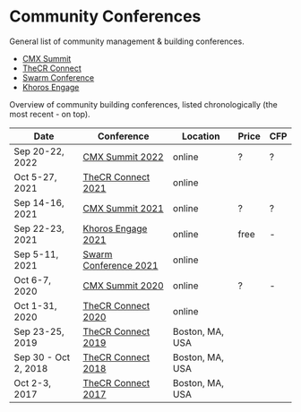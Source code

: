 # Community Conferences

General list of community management & building conferences.

- [CMX Summit](https://cmxhub.com/summit/)
- [TheCR Connect](https://communityroundtable.com/what-we-do/training-and-events/thecr-connect/)
- [Swarm Conference](https://swarmconference.com.au/)
- [Khoros Engage](https://khoros.com/engage)

Overview of community building conferences, listed chronologically (the most recent - on top).

| Date | Conference | Location | Price | CFP |
| --- | --- | --- | --- | --- |
| Sep 20-22, 2022 | [CMX Summit 2022](https://events.cmxhub.com/events/details/cmx-cmx-hq-presents-cmx-summit-2022/) | online | ? | ? |
| Oct 5-27, 2021 | [TheCR Connect 2021](https://communityroundtable.com/what-we-do/training-and-events/thecr-connect/thecr-connect-2021/) | online |  |  |
| Sep 14-16, 2021 | [CMX Summit 2021](https://events.cmxhub.com/events/details/cmx-cmx-hq-presents-cmx-summit-2021/) | online | ? | ? |
| Sep 22-23, 2021 | [Khoros Engage 2021](https://pages.khoros.com/Khoros-Engage-2021.html) | online | free | - |
| Sep 5-11, 2021 | [Swarm Conference 2021](https://swarmconference.com.au/) | online |  |  |
| Oct 6-7, 2020 | [CMX Summit 2020](https://cmxhub.com/summit2020/) | online | ? | - |
| Oct 1-31, 2020 | [TheCR Connect 2020](https://communityroundtable.com/what-we-do/training-and-events/thecr-connect/thecr-connect-2020/) | online |  |  |
| Sep 23-25, 2019 | [TheCR Connect 2019](https://communityroundtable.com/what-we-do/training-and-events/thecr-connect/thecr-connect-2019/) | Boston, MA, USA |  |  |
| Sep 30 - Oct 2, 2018 | [TheCR Connect 2018](https://communityroundtable.com/what-we-do/training-and-events/thecr-connect/thecr-connect-2018/) | Boston, MA, USA |  |  |
| Oct 2-3, 2017 | [TheCR Connect 2017](https://communityroundtable.com/what-we-do/training-and-events/thecr-connect/thecr-connect-2017/) | Boston, MA, USA |  |  |
